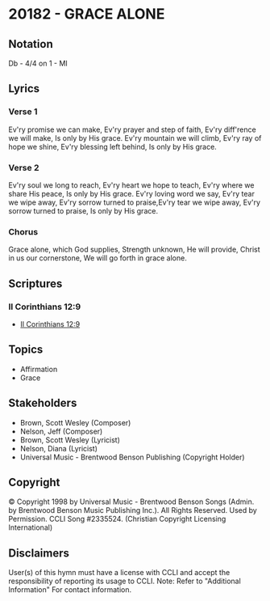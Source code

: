 # 20182 - GRACE ALONE

## Notation

Db - 4/4 on 1 - MI

## Lyrics

### Verse 1

Ev'ry promise we can make, Ev'ry prayer and step of faith, Ev'ry diff'rence we will make, Is only by His grace. Ev'ry mountain we will climb, Ev'ry ray of hope we shine, Ev'ry blessing left behind, Is only by His grace.

### Verse 2

Ev'ry soul we long to reach, Ev'ry heart we hope to teach, Ev'ry where we share His peace, Is only by His grace. Ev'ry loving word we say, Ev'ry tear we wipe away, Ev'ry sorrow turned to praise,Ev'ry tear we wipe away, Ev'ry sorrow turned to praise, Is only by His grace.

### Chorus

Grace alone, which God supplies, Strength unknown, He will provide, Christ in us our cornerstone, We will go forth in grace alone.


## Scriptures

### II Corinthians 12:9

- [II Corinthians 12:9](https://www.biblegateway.com/passage/?search=II%20Corinthians%2012%3A9)


## Topics

- Affirmation
- Grace

## Stakeholders

- Brown, Scott Wesley (Composer)
- Nelson, Jeff (Composer)
- Brown, Scott Wesley (Lyricist)
- Nelson, Diana (Lyricist)
- Universal Music - Brentwood Benson Publishing (Copyright Holder)

## Copyright

© Copyright 1998 by Universal Music - Brentwood Benson Songs (Admin. by Brentwood Benson Music Publishing Inc.). All Rights Reserved. Used by Permission. CCLI Song #2335524.
(Christian Copyright Licensing International)

## Disclaimers

User(s) of this hymn must have a license with CCLI and accept the responsibility of reporting its usage to CCLI.
Note: Refer to "Additional Information" For contact information.

